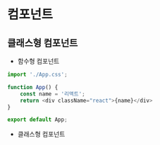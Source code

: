 # 컴포넌트 
## 클래스형 컴포넌트 

* 함수형 컴포넌트 

```javascript
import './App.css';

function App() {
	const name = '리액트';
	return <div className="react">{name}</div>
}

export default App;
```

* 클래스형 컴포넌트 

```javascript

```